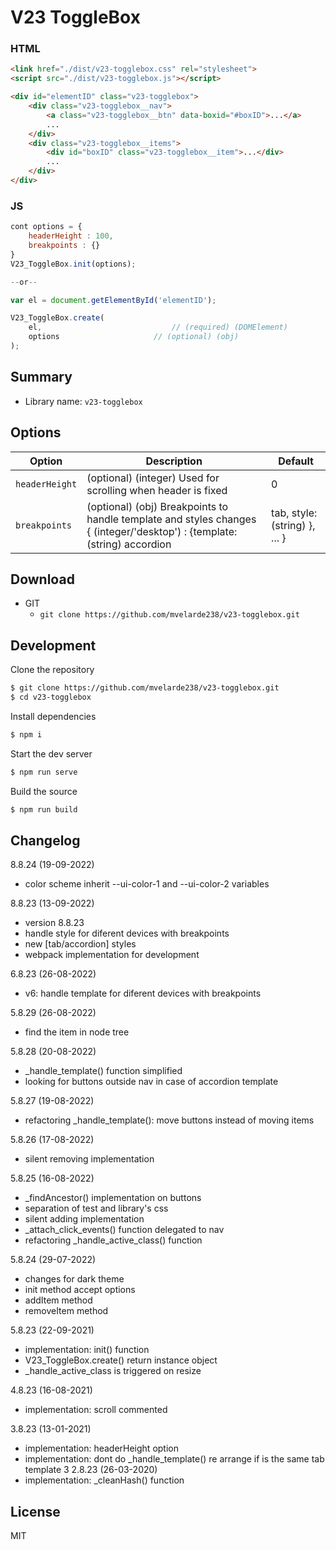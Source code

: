# V23 ToggleBox

### HTML
```html
<link href="./dist/v23-togglebox.css" rel="stylesheet">
<script src="./dist/v23-togglebox.js"></script>

<div id="elementID" class="v23-togglebox">
	<div class="v23-togglebox__nav">
		<a class="v23-togglebox__btn" data-boxid="#boxID">...</a>
		...
	</div>
	<div class="v23-togglebox__items">
		<div id="boxID" class="v23-togglebox__item">...</div>
		...
	</div>
</div>
```

### JS
```js
cont options = {	
	headerHeight : 100,
	breakpoints : {}
}
V23_ToggleBox.init(options);

--or-- 

var el = document.getElementById('elementID');

V23_ToggleBox.create( 
	el,								// (required) (DOMElement)
	options						// (optional) (obj)
);
```

## Summary

* Library name: `v23-togglebox`

## Options

| Option | Description | Default |
|-|-|-
| `headerHeight` | (optional) (integer) Used for scrolling when header is fixed | 0 |
| `breakpoints` | (optional) (obj) Breakpoints to handle template and styles changes { (integer/'desktop') : {template: (string) accordion | tab, style: (string) }, ... } | { desktop: { template: 'tab', style: '' }, 768: { template:'accordion', style: '' } } |


## Download

* GIT
  * `git clone https://github.com/mvelarde238/v23-togglebox.git`

## Development

Clone the repository

```sh
$ git clone https://github.com/mvelarde238/v23-togglebox.git
$ cd v23-togglebox
```

Install dependencies

```sh
$ npm i
```

Start the dev server

```sh
$ npm run serve
```

Build the source

```sh
$ npm run build
```

## Changelog


8.8.24 (19-09-2022)
- color scheme inherit --ui-color-1 and --ui-color-2 variables

8.8.23 (13-09-2022)
- version 8.8.23
- handle style for diferent devices with breakpoints
- new [tab/accordion] styles
- webpack implementation for development

6.8.23 (26-08-2022)
- v6: handle template for diferent devices with breakpoints

5.8.29 (26-08-2022)
- find the item in node tree

5.8.28 (20-08-2022)
- _handle_template() function simplified
- looking for buttons outside nav in case of accordion template

5.8.27 (19-08-2022)
- refactoring _handle_template(): move buttons instead of moving items

5.8.26 (17-08-2022)
- silent removing implementation

5.8.25 (16-08-2022)
- _findAncestor() implementation on buttons
- separation of test and library's css
- silent adding implementation
- _attach_click_events() function delegated to nav
- refactoring _handle_active_class() function

5.8.24 (29-07-2022)
- changes for dark theme
- init method accept options
- addItem method 
- removeItem method 

5.8.23 (22-09-2021)
- implementation: init() function
- V23_ToggleBox.create() return instance object
- _handle_active_class is triggered on resize

4.8.23 (16-08-2021)
- implementation: scroll commented

3.8.23 (13-01-2021)
- implementation: headerHeight option 
- implementation: dont do _handle_template() re arrange if is the same tab template 
3
2.8.23 (26-03-2020)
- implementation: _cleanHash() function

## License

MIT

